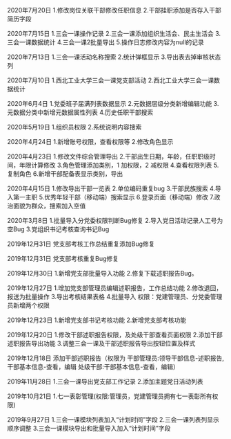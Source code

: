 2020年7月20日
1.修改岗位关联干部修改任职信息
2.干部挂职添加是否存入干部简历字段

2020年7月15日
1.三会一课操作记录
2.三会一课添加组织生活会、民主生活会
3.三会一课数据统计
4.三会一课2批量导出
5.操作日志修改内容为null的记录

2020年7月13日
1.三会一课活动名称搜索
2.统计弹框显示
3.导出表去掉审核状态列

2020年7月10日
1.西北工业大学三会一课党支部活动
2.西北工业大学三会一课数据统计

2020年6月4日
1.党委班子届满列表数据显示
2.元数据层级分类新增编辑功能
3.元数据分类中新增元数据属性列表
4.历史任职干部搜索

2020年5月19日
1.组织员权限
2.系统说明内容搜索

2020年4月24日
1.新增账号权限，查看权限等
2.修改角色显示

2020年4月23日
1.修改文件综合管理导出
2.干部出生日期，年龄，任职职级时间，年限计算修改
3.角色管理添加类别，1 加权限，2 减权限
4.查看权限列表
5.复制角色
6.新增干部配备表显示类别，导出

2020年4月15日
1.修改导出干部一览表
2.单位编码重复bug
3.干部民族搜索
4.导入第一主职
5.优秀年轻干部（移动端）搜索显示
6.登录页面（移动端）修改
7.政治面貌为群众，搜索加入空值

2020年3月8日
1.批量导入分党委权限判断Bug修复
2.导入党日活动记录人工号为空Bug
3.党组织书记考核查询书记Bug

2019年12月31日
党支部考核工作总结重复添加Bug修复

2019年12月31日
党支部考核重复Bug修复

2019年12月30日
1.新增党支部批量导入功能
2.修复下载述职报告Bug。

2019年12月27日
1.增加党支部管理员编辑述职报告，工作总结功能
2.修改退回，报送为批量操作
3.导出考核结果表格
4.批量导入
权限：党建管理员、分党委管理员新增两个权限

2019年12月23日
1.新增党支部书记考核功能
2.新增党支部考核功能

2019年12月20日
1.修改干部述职报告权限，及处级干部查看页面权限
2.添加干部述职报告导出功能
3.调整三会一课及干部述职报告导出按钮位置及样式

2019年12月18日
添加干部述职报告（权限为
干部管理员:领导干部信息-述职报告,干部基本信息-查看，编辑
处级干部:干部基本信息-查看，编辑）

2019年11月28日
1.三会一课导出党支部工作记录
2.添加主题党日活动列表

2019年10月21日
1.七一表彰管理(权限:管理员，党建管理员拥有七一表彰所有权限)

2019年9月27日
1.三会一课模块列表加入“计划时间”字段
2.三会一课列表列显示顺序调整
3.三会一课模块导出和批量导入加入“计划时间”字段